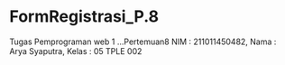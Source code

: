 # FormRegistrasi_P.8
Tugas Pemprograman web 1 ...Pertemuan8 NIM : 211011450482, Nama : Arya Syaputra, Kelas : 05 TPLE 002
